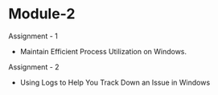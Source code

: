 # Module-2

Assignment - 1
  * Maintain Efficient Process Utilization on Windows.
  
Assignment - 2
  * Using Logs to Help You Track Down an Issue in Windows 
